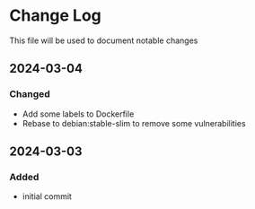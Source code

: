 # Change Log
<!-- markdownlint-disable MD024 -->
<!-- markdownlint-disable MD033 -->
This file will be used to document notable changes

## 2024-03-04

### Changed

- Add some labels to Dockerfile
- Rebase to debian:stable-slim to remove some vulnerabilities

## 2024-03-03

### Added

- initial commit
